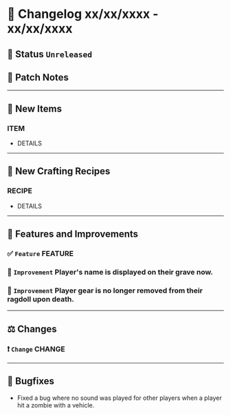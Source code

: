 # :bookmark_tabs:  Changelog xx/xx/xxxx - xx/xx/xxxx

## :red_circle: Status `Unreleased`
<!-- ## :green_circle: Status `Released` -->

## :speech_balloon: Patch Notes

________

## :gun: New Items

### ITEM
- DETAILS

________

## :thread: New Crafting Recipes

### RECIPE
- DETAILS

________

## :loudspeaker: Features and Improvements


### :white_check_mark: `Feature` FEATURE

### :arrow_up_small: `Improvement` Player's name is displayed on their grave now.

### :arrow_up_small: `Improvement` Player gear is no longer removed from their ragdoll upon death.

________

## :balance_scale: Changes

### :exclamation: `Change` CHANGE

________

## :bug: Bugfixes
- Fixed a bug where no sound was played for other players when a player hit a zombie with a vehicle.
